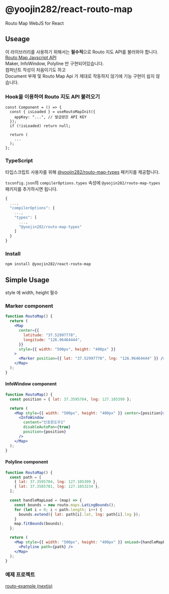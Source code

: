 # @yoojin282/react-routo-map

Routo Map WebJS for React

## Useage

이 라이브러리를 사용하기 위해서는 **필수적**으로 Routo 지도 API를 불러와야 합니다.<br>
[Routo Map Javscript API](https://www.routo.com/developers/web_js/start.html)<br>
Maker, InfoWindow, Polyline 만 구현되어있습니다.<br>
컴퍼넌트 작성이 처음이기도 하고 <br>
Document 부재 및 Routo Map Api 가 제대로 작동하지 않기에 기능 구현이 쉽지 않습니다.

### Hook을 이용하여 Routo 지도 API 불러오기

```tsx
const Component = () => {
  const { isLoaded } = useRoutoMapInit({
    appKey: "...", // 발급받은 API KEY
  });
  if (!isLoaded) return null;

  return (
    ...
  );
};
```

### TypeScript

타입스크립트 사용자를 위해 [@yoojin282/routo-map-types](https://github.com/yoojin282/routo-map-types) 패키지를 제공합니다.

`tsconfig.json`의 `compilerOptions.types` 속성에 `@yoojin282/routo-map-types` 패키지를 추가하시면 됩니다.

```js
{
  ...,
  "compilerOptions": {
    ...,
    "types": [
      ...,
      "@yoojin282/routo-map-types"
    ]
  }
}
```

### Install

```bash
npm install @yoojin282/react-routo-map
```

## Simple Usage

style 에 width, height 필수

### Marker component

```jsx
function RoutoMap() {
  return (
    <Map
      center={{
        latitude: "37.52997778",
        longitude: "126.96464444",
      }}
      style={{ width: "500px", height: "400px" }}
    >
      <Marker position={{ lat: "37.52997778", lng: "126.96464444" }} />
    </Map>
  );
}
```

#### InfoWindow component

```jsx
function RoutoMap() {
  const position = { lat: 37.3595704, lng: 127.105399 };

  return (
    <Map style={{ width: "500px", height: "400px" }} center={position}>
      <InfoWindow
        content="인포윈도우1"
        disableAutoPan={true}
        position={position}
      />
    </Map>
  );
}
```

#### Polyline component

```jsx
function RoutoMap() {
  const path = [
    { lat: 37.3595704, lng: 127.105399 },
    { lat: 37.3585781, lng: 127.1053234 },
  ];

  const handleMapLoad = (map) => {
    const bounds = new routo.maps.LatLngBounds();
    for (let i = 0; i < path.length; i++) {
      bounds.extend({ lat: path[i].lat, lng: path[i].lng });
    }
    map.fitBounds(bounds);
  };

  return (
    <Map style={{ width: "500px", height: "400px" }} onLoad={handleMapLoad}>
      <Polyline path={path} />
    </Map>
  );
}
```

### 예제 프로젝트

[routo-example (nextjs)](https://github.com/yoojin282/routo-example)<br>

